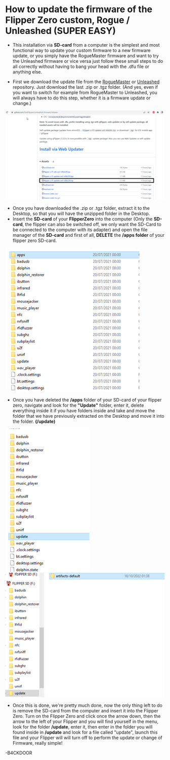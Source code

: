 # How to update the firmware of the Flipper Zero custom, Rogue / Unleashed (SUPER EASY)

- This installation via <b>SD-card</b> from a computer is the simplest and most functional way to update your custom firmware to a new firmware update, or you simply have the RogueMaster firmware and want to try the Unleashed firmware or vice versa just follow these small steps to do all correctly without having to bang your head with the .dfu file or anything else.

- First we download the update file from the [RogueMaster](https://github.com/RogueMaster/flipperzero-firmware-wPlugins/releases) or [Unleashed](https://github.com/DarkFlippers/unleashed-firmware/releases) repository. Just download the last .zip or .tgz folder. (And yes, even if you want to switch for example from RogueMaster to Unleashed, you will always have to do this step, whether it is a firmware update or change.)

<img src="1.png">


- Once you have downloaded the .zip or .tgz folder, extract it to the Desktop, so that you will have the unzipped folder in the Desktop.
- Insert the <b>SD-card</b> of your <b>FlipperZero</b> into the computer (Only the <b>SD-card</b>, the flipper can also be switched off, we only want the SD-Card to be connected to the computer with its adapter) and open the file manager of the <b>SD-card</b> and first of all, <b>DELETE</b> the <b>/apps folder</b> of your flipper zero SD-card.

<img src="2.png">

- Once you have deleted the <b>/apps</b> folder of your SD-card of your flipper zero, navigate and look for the <b>"Update"</b> folder, enter it, delete everything inside it if you have folders inside and take and move the folder that we have previously extracted on the Desktop and move it into the folder. <b>(/update)</b>

<img src="3.png"> 

<img src="4.png">

- Once this is done, we're pretty much done, now the only thing left to do is remove the SD-card from the computer and insert it into the Flipper Zero. Turn on the Flipper Zero and click once the arrow down, then the arrow to the left of your Flipper and you will find yourself in the menu, look for the folder <b>/update</b>, enter it, then enter in the folder you will found inside in <b>/update</b> and look for a file called "update", launch this file and your Flipper will will turn off to perform the update or change of Firmware, really simple!
  

-B4CKDOOR
